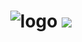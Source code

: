 <!--
 * @?: *********************************************************************
 * @Author: Weidows
 * @Date: 2021-12-07 16:28:18
 * @LastEditors: Weidows
 * @LastEditTime: 2022-02-10 18:23:04
 * @FilePath: \.github\profile\README.md
 * @Description:
 * @!: *********************************************************************
-->

<!--
  相对路径会被改变,图片在profile处无法显示:
  https://github.com/Weidows-projects/.github/blob/master/profile/logo.png
  https://github.com/Weidows-projects/.github/raw/master/logo.png

  必须定成绝对路径或外链
  -->

<h1 align="center">

  ![logo](https://cdn.jsdelivr.net/gh/Weidows-projects/.github/profile/logo.png)
  ![](https://cdn.jsdelivr.net/gh/Weidows-projects/.github/profile/4BCJWOhHAzPkGvT.png)
</h1>
